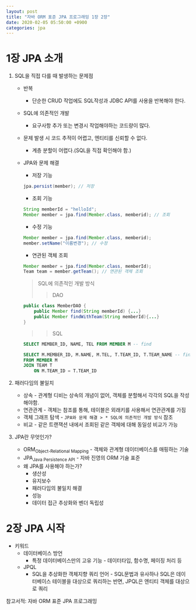 ```yaml
---
layout: post
title: "자바 ORM 표준 JPA 프로그래밍 1장 2장"
date: 2020-02-05 05:50:00 +0900
categories: jpa
---
```


# 1장 JPA 소개

1.  SQL을 직접 다를 때 발생하는 문제점

    - 반복
      - 단순한 CRUD 작업에도 SQL작성과 JDBC API를 사용을 반복해야 한다.
    - SQL에 의존적인 개발
      - 요구사항 추가 또는 변경시 작업해야하는 코드량이 많다.
    - 문제 발생 시 코드 추적이 어렵고, 엔티티를 신뢰할 수 없다.
      - 계층 분할이 어렵다.(SQL을 직접 확인해야 함.)
    - JPA와 문제 해결

      - 저장 기능

      ```java
      jpa.persist(member); // 저장
      ```

      - 조회 기능

      ```java
      String memberId = "helloId";
      Member member = jpa.find(Member.class, memberid); // 조회
      ```

      - 수정 기능

      ```java
      Member member = jpa.find(Member.class, memberid);
      member.setName("이름변경"); // 수정
      ```

      - 연관된 객체 조회

      ```java
      Member member = jpa.find(Member.class, memberId);
      Team team = member.getTeam(); // 연관된 객체 조회
      ```

      > SQL에 의존적인 개발 방식
      >
      > > DAO

      ```java
      public class MemberDAO {
          public Member find(String memberId) {...}
          public Member findWithTeam(String memberId){...}
      }
      ```

      > > SQL

      ```sql
      SELECT MEMBER_ID, NAME, TEL FROM MEMBER M -- find
      ```

      ```sql
      SELECT M.MEMBER_ID, M.NAME, M.TEL, T.TEAM_ID, T.TEAM_NAME -- findWithTeam
      FROM MEMBER M
      JOIN TEAM T
          ON M.TEAM_ID = T.TEAM_ID
      ```

2.  패러다임의 불일치

    - 상속 - 관계형 디비는 상속의 개념이 없어, 객체를 분할해서 각각의 SQL을 작성해야함.
    - 연관관계 - 객체는 참조를 통해, 테이블은 외래키를 사용해서 연관관계를 가짐
    - 객체 그래프 탐색 - `JPA와 문제 해결 > * SQL에 의존적인 개발 방식` 참조
    - 비교 - 같은 트랜잭션 내에서 조회된 같은 객체에 대해 동일성 비교가 가능

3.  JPA란 무엇인가?
    - ORM<sub>Object-Relational Mapping</sub> - 객체와 관계형 데이터베이스를 매핑하는 기술
    - JPA<sub>Java Persistence API</sub> - 자바 진영의 ORM 기술 표준
    - 왜 JPA를 사용해야 하는가?
      - 생산성
      - 유지보수
      - 패러다임의 불일치 해결
      - 성능
      - 데이터 접근 추상화와 벤더 독립성

# 2장 JPA 시작

- 키워드
  - 데이터베이스 방언
    - 특정 데이터베이스만의 고유 기능 - 데이터타입, 함수명, 페이징 처리 등
  - JPQL
    - SQL을 추상화한 객체지향 쿼리 언어 - SQL문법과 유사하나 SQL은 데이터베이스 테이블을 대상으로 쿼리하는 반면, JPQL은 엔티티 객체를 대상으로 쿼리

참고서적: 자바 ORM 표준 JPA 프로그래밍
